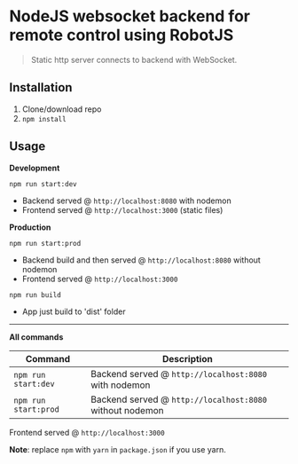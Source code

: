 # NodeJS websocket backend for remote control using RobotJS
> Static http server connects to backend with WebSocket.

## Installation
1. Clone/download repo
2. `npm install`

## Usage
**Development**

`npm run start:dev`

* Backend served @ `http://localhost:8080` with nodemon
* Frontend served @ `http://localhost:3000` (static files)

**Production**

`npm run start:prod`

* Backend build and then served @ `http://localhost:8080` without nodemon
* Frontend served @ `http://localhost:3000`

`npm run build`

* App just build to 'dist' folder


---

**All commands**

Command | Description
--- | ---
`npm run start:dev` | Backend served @ `http://localhost:8080` with nodemon
`npm run start:prod` | Backend served @ `http://localhost:8080` without nodemon
Frontend served @ `http://localhost:3000`

**Note**: replace `npm` with `yarn` in `package.json` if you use yarn.